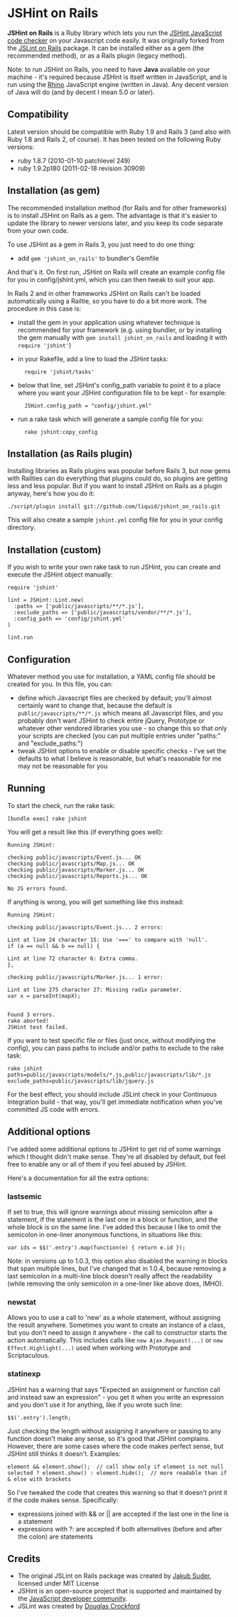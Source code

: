 # JSHint on Rails

**JSHint on Rails** is a Ruby library which lets you run the [JSHint JavaScript code checker](https://jshint.com) on your Javascript code easily.
It was originally forked from the [JSLint on Rails](http://github.com/psionides/jslint_on_rails) package.
It can be installed either as a gem (the recommended method), or as a Rails plugin (legacy method).

Note: to run JSHint on Rails, you need to have **Java** available on your machine - it's required because JSHint is
itself written in JavaScript, and is run using the [Rhino](http://www.mozilla.org/rhino) JavaScript engine (written in
Java). Any decent version of Java will do (and by decent I mean 5.0 or later).


## Compatibility

Latest version should be compatible with Ruby 1.9 and Rails 3 (and also with Ruby 1.8 and Rails 2, of course).
It has been tested on the following Ruby versions:

* ruby 1.8.7 (2010-01-10 patchlevel 249)
* ruby 1.9.2p180 (2011-02-18 revision 30909)

## Installation (as gem)

The recommended installation method (for Rails and for other frameworks) is to install JSHint on Rails as a gem. The
advantage is that it's easier to update the library to newer versions later, and you keep its code separate from your
own code.

To use JSHint as a gem in Rails 3, you just need to do one thing:

* add `gem 'jshint_on_rails'` to bundler's Gemfile

And that's it. On first run, JSHint on Rails will create an example config file for you in config/jshint.yml, which
you can then tweak to suit your app.

In Rails 2 and in other frameworks JSHint on Rails can't be loaded automatically using a Railtie, so you have to do a
bit more work. The procedure in this case is:

* install the gem in your application using whatever technique is recommended for your framework (e.g. using bundler,
or by installing the gem manually with `gem install jshint_on_rails` and loading it with `require 'jshint'`)
* in your Rakefile, add a line to load the JSHint tasks:

        require 'jshint/tasks'

* below that line, set JSHint's config_path variable to point it to a place where you want your JSHint configuration
file to be kept - for example:

        JSHint.config_path = "config/jshint.yml"
    
* run a rake task which will generate a sample config file for you:

        rake jshint:copy_config


## Installation (as Rails plugin)

Installing libraries as Rails plugins was popular before Rails 3, but now gems with Railties can do everything that
plugins could do, so plugins are getting less and less popular. But if you want to install JSHint on Rails as a plugin
anyway, here's how you do it:

    ./script/plugin install git://github.com/liquid/jshint_on_rails.git

This will also create a sample `jshint.yml` config file for you in your config directory.


## Installation (custom)

If you wish to write your own rake task to run JSHint, you can create and execute the JSHint object manually:

    require 'jshint'
    
    lint = JSHint::Lint.new(
      :paths => ['public/javascripts/**/*.js'],
      :exclude_paths => ['public/javascripts/vendor/**/*.js'],
      :config_path => 'config/jshint.yml'
    )
    
    lint.run


## Configuration

Whatever method you use for installation, a YAML config file should be created for you. In this file, you can:

* define which Javascript files are checked by default; you'll almost certainly want to change that, because the default
is `public/javascripts/**/*.js` which means all Javascript files, and you probably don't want JSHint to check entire
jQuery, Prototype or whatever other vendored libraries you use - so change this so that only your scripts are checked (you can
put multiple entries under "paths:" and "exclude_paths:")
* tweak JSHint options to enable or disable specific checks - I've set the defaults to what I believe is reasonable,
but what's reasonable for me may not be reasonable for you


## Running

To start the check, run the rake task:

    [bundle exec] rake jshint

You will get a result like this (if everything goes well):

    Running JSHint:
    
    checking public/javascripts/Event.js... OK
    checking public/javascripts/Map.js... OK
    checking public/javascripts/Marker.js... OK
    checking public/javascripts/Reports.js... OK
    
    No JS errors found.

If anything is wrong, you will get something like this instead:

    Running JSHint:
    
    checking public/javascripts/Event.js... 2 errors:
    
    Lint at line 24 character 15: Use '===' to compare with 'null'.
    if (a == null && b == null) {
    
    Lint at line 72 character 6: Extra comma.
    },
    
    checking public/javascripts/Marker.js... 1 error:
    
    Lint at line 275 character 27: Missing radix parameter.
    var x = parseInt(mapX);
    
    
    Found 3 errors.
    rake aborted!
    JSHint test failed.

If you want to test specific file or files (just once, without modifying the config), you can pass paths to include
and/or paths to exclude to the rake task:

    rake jshint paths=public/javascripts/models/*.js,public/javascripts/lib/*.js exclude_paths=public/javascripts/lib/jquery.js

For the best effect, you should include JSLint check in your Continuous Integration build - that way, you'll get
immediate notification when you've committed JS code with errors.


## Additional options

I've added some additional options to JSHint to get rid of some warnings which I thought didn't make sense. They're all
disabled by default, but feel free to enable any or all of them if you feel abused by JSHint.

Here's a documentation for all the extra options:


### lastsemic

If set to true, this will ignore warnings about missing semicolon after a statement, if the statement is the last one in
a block or function, and the whole block is on the same line. I've added this because I like to omit the semicolon in
one-liner anonymous functions, in situations like this:

    var ids = $$('.entry').map(function(e) { return e.id });

Note: in versions up to 1.0.3, this option also disabled the warning in blocks that span multiple lines, but I've
changed that in 1.0.4, because removing a last semicolon in a multi-line block doesn't really affect the readability
(while removing the only semicolon in a one-liner like above does, IMHO).


### newstat

Allows you to use a call to 'new' as a whole statement, without assigning the result anywhere. Sometimes you want to
create an instance of a class, but you don't need to assign it anywhere - the call to constructor starts the action
automatically. This includes calls like `new Ajax.Request(...)` or `new Effect.Highlight(...)` used when working with
Prototype and Scriptaculous.


### statinexp

JSHint has a warning that says "Expected an assignment or function call and instead saw an expression" - you get it
when you write an expression and you don't use it for anything, like if you wrote such line:

    $$('.entry').length;

Just checking the length without assigning it anywhere or passing to any function doesn't make any sense, so it's good
that JSHint complains. However, there are some cases where the code makes perfect sense, but JSHint still thinks it
doesn't. Examples:

    element && element.show();  // call show only if element is not null
    selected ? element.show() : element.hide();  // more readable than if & else with brackets

So I've tweaked the code that creates this warning so that it doesn't print it if the code makes sense. Specifically:

* expressions joined with && or || are accepted if the last one in the line is a statement
* expressions with ?: are accepted if both alternatives (before and after the colon) are statements


## Credits

* The original JSLint on Rails package was created by [Jakub Suder](http://psionides.jogger.pl), licensed under MIT License
* JSHint is an open-source project that is supported and maintained by the [JavaScript developer community](https://github.com/jshint/jshint).
* JSLint was created by [Douglas Crockford](http://jslint.com)
